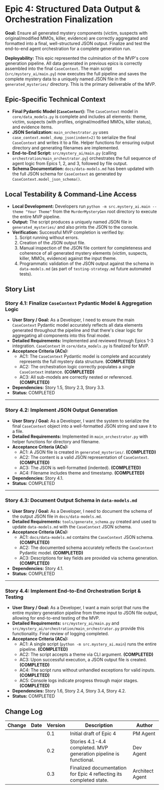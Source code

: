 # Epic 4: Structured Data Output & Orchestration Finalization

**Goal:** Ensure all generated mystery components (victim, suspects with original/modified MMOs, killer, evidence) are correctly aggregated and formatted into a final, well-structured JSON output. Finalize and test the end-to-end agent orchestration for a complete generation run.

**Deployability:** This epic represented the culmination of the MVP's core generation pipeline. All data generated in previous epics is correctly assembled into the final `CaseContext`. The main script (`src/mystery_ai/main.py`) now executes the full pipeline and saves the complete mystery data to a uniquely named JSON file in the `generated_mysteries/` directory. This is the primary deliverable of the MVP.

## Epic-Specific Technical Context

- **Final Pydantic Model (`CaseContext`):** The `CaseContext` model in `core/data_models.py` is complete and includes all elements: theme, victim, suspects (with profiles, original/modified MMOs, killer status), and evidence items.
- **JSON Serialization:** `main_orchestrator.py` uses `case_context.model_dump_json(indent=2)` to serialize the final `CaseContext` and writes it to a file. Helper functions for ensuring output directory and generating filenames are implemented.
- **End-to-End Script:** `src/mystery_ai/main.py` (calling `orchestration/main_orchestrator.py`) orchestrates the full sequence of agent logic from Epics 1, 2, and 3, followed by file output.
- **Schema Documentation:** `docs/data-models.md` has been updated with the full JSON schema for `CaseContext` as generated by `CaseContext.model_json_schema()`.

## Local Testability & Command-Line Access

- **Local Development:** Developers run `python -m src.mystery_ai.main --theme "Your Theme"` from the `MurderMysteryGen` root directory to execute the entire MVP pipeline.
- **Output:** The script produces a uniquely named JSON file in `generated_mysteries/` and also prints the JSON to the console.
- **Verification:** Successful MVP completion is verified by: 
    1. Script running without errors.
    2. Creation of the JSON output file.
    3. Manual inspection of the JSON file content for completeness and coherence of all generated mystery elements (victim, suspects, killer, MMOs, evidence) against the input theme.
    4. Programmatic validation of the JSON output against the schema in `data-models.md` (as part of `testing-strategy.md` future automated tests).

## Story List

### Story 4.1: Finalize `CaseContext` Pydantic Model & Aggregation Logic

- **User Story / Goal:** As a Developer, I need to ensure the main `CaseContext` Pydantic model accurately reflects all data elements generated throughout the pipeline and that there's clear logic for aggregating all components into this final model.
- **Detailed Requirements:** Implemented and reviewed through Epics 1-3 integration. `CaseContext` in `core/data_models.py` is finalized for MVP.
- **Acceptance Criteria (ACs):**
  - AC1: The `CaseContext` Pydantic model is complete and accurately represents the full mystery data structure. **(COMPLETED)**
  - AC2: The orchestration logic correctly populates a single `CaseContext` instance. **(COMPLETED)**
  - AC3: All sub-models are correctly nested or referenced. **(COMPLETED)**
- **Dependencies:** Story 1.5, Story 2.3, Story 3.3.
- **Status:** COMPLETED

---

### Story 4.2: Implement JSON Output Generation

- **User Story / Goal:** As a Developer, I want the system to serialize the final `CaseContext` object into a well-formatted JSON string and save it to a file.
- **Detailed Requirements:** Implemented in `main_orchestrator.py` with helper functions for directory and filename.
- **Acceptance Criteria (ACs):**
  - AC1: A JSON file is created in `generated_mysteries/`. **(COMPLETED)**
  - AC2: The content is a valid JSON representation of `CaseContext`. **(COMPLETED)**
  - AC3: The JSON is well-formatted (indented). **(COMPLETED)**
  - AC4: Filename includes theme and timestamp. **(COMPLETED)**
- **Dependencies:** Story 4.1.
- **Status:** COMPLETED

---

### Story 4.3: Document Output Schema in `data-models.md`

- **User Story / Goal:** As a Developer, I need to document the schema of the output JSON file in `docs/data-models.md`.
- **Detailed Requirements:** `tools/generate_schema.py` created and used to update `data-models.md` with the `CaseContext` JSON schema.
- **Acceptance Criteria (ACs):**
  - AC1: `docs/data-models.md` contains the `CaseContext` JSON schema. **(COMPLETED)**
  - AC2: The documented schema accurately reflects the `CaseContext` Pydantic model. **(COMPLETED)**
  - AC3: Descriptions for key fields are provided via schema generation. **(COMPLETED)**
- **Dependencies:** Story 4.1.
- **Status:** COMPLETED

---

### Story 4.4: Implement End-to-End Orchestration Script & Testing

- **User Story / Goal:** As a Developer, I want a main script that runs the entire mystery generation pipeline from theme input to JSON file output, allowing for end-to-end testing of the MVP.
- **Detailed Requirements:** `src/mystery_ai/main.py` and `src/mystery_ai/orchestration/main_orchestrator.py` provide this functionality. Final review of logging completed.
- **Acceptance Criteria (ACs):**
  - AC1: A single script (`python -m src.mystery_ai.main`) runs the entire pipeline. **(COMPLETED)**
  - AC2: The script accepts a theme via CLI argument. **(COMPLETED)**
  - AC3: Upon successful execution, a JSON output file is created. **(COMPLETED)**
  - AC4: The script runs without unhandled exceptions for valid inputs. **(COMPLETED)**
  - AC5: Console logs indicate progress through major stages. **(COMPLETED)**
- **Dependencies:** Story 1.6, Story 2.4, Story 3.4, Story 4.2.
- **Status:** COMPLETED

## Change Log

| Change | Date | Version | Description | Author |
| ------ | ---- | ------- | ----------- | ------ |
|        |      | 0.1     | Initial draft of Epic 4 | PM Agent |
|        |      | 0.2     | Stories 4.1-4.4 completed. MVP generation pipeline is functional. | Dev Agent |
|        |      | 0.3     | Finalized documentation for Epic 4 reflecting its completed state. | Architect Agent | 